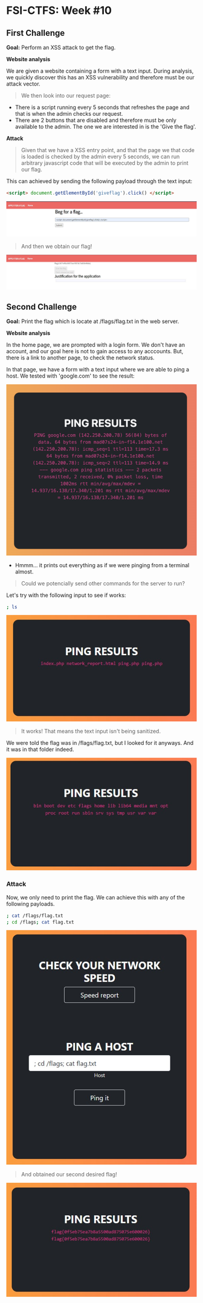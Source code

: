 # FSI-CTFS: Week #10

## **First Challenge**

**Goal:** Perform an XSS attack to get the flag.

**Website analysis**

We are given a website containing a form with a text input. During analysis, we quickly discover this has an XSS vulnerability and therefore must be our attack vector.

>We then look into our request page:
- There is a script running every 5 seconds that refreshes the page and that is when the admin checks our request.
- There are 2 buttons that are disabled and therefore must be only available to the admin. The one we are interested in is the 'Give the flag'.


**Attack**

> Given that we have a XSS entry point, and that the page we that code is loaded is checked by the admin every 5 seconds, we can run arbitrary javascript code that will be executed by the admin to print our flag.

This can achieved by sending the following payload through the text input:
```html
<script> document.getElementById('giveflag').click() </script>
```

![Page](imgs/beg1.jpg)

>And then we obtain our flag!

![Flag1](imgs/flag1.jpg)

## **Second Challenge**

**Goal:** Print the flag which is locate at /flags/flag.txt in the web server.

**Website analysis**

In the home page, we are prompted with a login form. We don't have an account, and our goal here is not to gain access to any acccounts. But, there is a link to another page, to check the network status.

In that page, we have a form with a text input where we are able to ping a host. We tested with 'google.com' to see the result:

![Ping Google](imgs/ping.png)

- Hmmm... it prints out everything as if we were pinging from a terminal almost.

> Could we potencially send other commands for the server to run?

Let's try with the following input to see if works:

```bash
; ls
```

![ls](imgs/ping1.jpg)

> It works! That means the text input isn't being sanitized.

We were told the flag was in /flags/flag.txt, but I looked for it anyways.
And it was in that folder indeed.


![flags](imgs/ping2.jpg)

### **Attack**

Now, we only need to print the flag. We can achieve this with any of the following payloads.


```bash
; cat /flags/flag.txt
; cd /flags; cat flag.txt
```

![cd](imgs/ping3.jpg)

> And obtained our second desired flag!

![Flag2](imgs/flag2.jpg)
